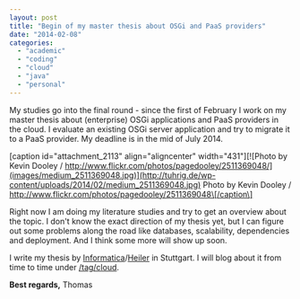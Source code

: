 ```yaml
---
layout: post
title: "Begin of my master thesis about OSGi and PaaS providers"
date: "2014-02-08"
categories: 
  - "academic"
  - "coding"
  - "cloud"
  - "java"
  - "personal"
---
```


My studies go into the final round - since the first of February I work on my master thesis about (enterprise) OSGi applications and PaaS providers in the cloud. I evaluate an existing OSGi server application and try to migrate it to a PaaS provider. My deadline is in the mid of July 2014.

\[caption id="attachment\_2113" align="aligncenter" width="431"\][![Photo by Kevin Dooley / http://www.flickr.com/photos/pagedooley/2511369048/](images/medium_2511369048.jpg)](http://tuhrig.de/wp-content/uploads/2014/02/medium_2511369048.jpg) Photo by Kevin Dooley / http://www.flickr.com/photos/pagedooley/2511369048\[/caption\]

Right now I am doing my literature studies and try to get an overview about the topic. I don't know the exact direction of my thesis yet, but I can figure out some problems along the road like databases, scalability, dependencies and deployment. And I think some more will show up soon.

I write my thesis by [Informatica](http://www.informatica.com)/[Heiler](http://www.heiler.com) in Stuttgart. I will blog about it from time to time under [/tag/cloud](/tag/cloud).

**Best regards,** Thomas

